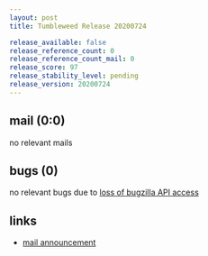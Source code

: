 ```yaml
---
layout: post
title: Tumbleweed Release 20200724

release_available: false
release_reference_count: 0
release_reference_count_mail: 0
release_score: 97
release_stability_level: pending
release_version: 20200724
---
```


## mail (0:0)

no relevant mails

## bugs (0)

<!--more-->

no relevant bugs due to [loss of bugzilla API access](https://bugzilla.opensuse.org/show_bug.cgi?id=1157722)



## links

- [mail announcement](https://lists.opensuse.org/opensuse-factory/2020-07/msg00405.html)
